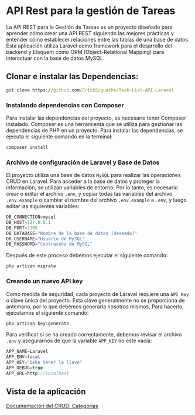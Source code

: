 # API Rest para la gestión de Tareas

La API REST para la Gestión de Tareas es un proyecto diseñado para aprender cómo crear una API REST siguiendo las mejores prácticas y entender cómo establecer relaciones entre las tablas de una base de datos. Esta aplicación utiliza Laravel como framework para el desarrollo del backend y Eloquent como ORM (Object-Relational Mapping) para interactuar con la base de datos MySQL.

## Clonar e instalar las Dependencias:

```cmd
git clone https://github.com/ErickSiguache/Task-List-API-Laravel
```

### Instalando dependencias con Composer

Para instalar las dependencias del proyecto, es necesario tener Composer instalado. Composer es una herramienta que se utiliza para gestionar las dependencias de PHP en un proyecto. Para instalar las dependencias, se ejecuta el siguiente comando en la terminal:

```cmd
composer install
```

### Archivo de configuración de Laravel y Base de Datos

El proyecto utiliza una base de datos `MySQL` para realizar las operaciones CRUD en Laravel. Para acceder a la base de datos y proteger la información, se utilizan variables de entorno. Por lo tanto, es necesario crear o editar el archivo `.env`, y copiar todas las variables del archivo `.env.example` o cambiar el nombre del archivo `.env.example` a `.env`, y luego editar las siguientes variables:

```javascript
DB_CONNECTION=mysql
DB_HOST=127.0.0.1
DB_PORT=3306
DB_DATABASE="Nombre de la base de datos (deseado)"
DB_USERNAME="Usuario de MySQL"
DB_PASSWORD="Contraseña de MySQL"
```

Después de este proceso debemos ejecutar el siguiente comando:

```cmd
php artisan migrate
```

### Creando un nuevo API key

Como medida de seguridad, cada proyecto de Laravel requiere una `API Key` o clave única del proyecto. Esta clave generalmente no se proporciona de antemano, por lo que debemos generarla nosotros mismos. Para hacerlo, ejecutamos el siguiente comando:

```cmd
php artisan key:generate
```

Para verificar si se ha creado correctamente, debemos revisar el archivo `.env` y asegurarnos de que la variable `APP_KEY` no esté vacía:

```javascript
APP_NAME=Laravel
APP_ENV=local
APP_KEY="Debe tener la llave"
APP_DEBUG=true
APP_URL=http://localhost
```

## Vista de la aplicación

[Documentación del CRUD: Categorías](https://github.com/ErickSiguache/Task-List-API-Laravel/blob/main/docs/category-crud.md)
